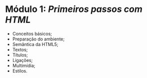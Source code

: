 # Módulo 1: *Primeiros passos com HTML*

+ Conceitos básicos;
+ Preparação do ambiente;
+ Semântica da HTML5;
+ Textos;
+ Títulos;
+ Ligações;
+ Multimídia;
+ Estilos.
